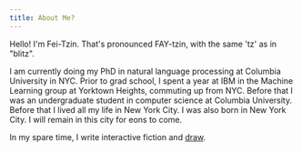 ```yaml
---
title: About Me?
---
```


Hello! I'm Fei-Tzin. That's pronounced FAY-tzin, with the same 'tz' as in "blitz".

I am currently doing my PhD in natural language processing at Columbia University in NYC. Prior to grad school, I spent a year at IBM in the Machine Learning group at Yorktown Heights, commuting up from NYC. Before that I was an undergraduate student in computer science at Columbia University. Before that I lived all my life in New York City. I was also born in New York City. I will remain in this city for eons to come.

In my spare time, I write interactive fiction and [draw](art.html).